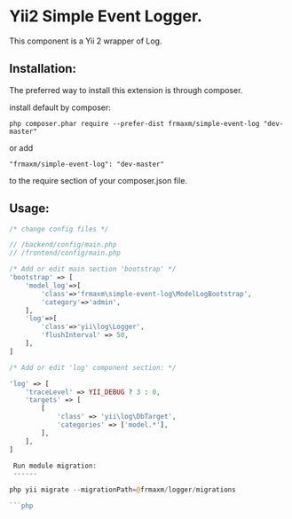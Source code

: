 Yii2 Simple Event Logger.
==================

This component  is a Yii 2 wrapper of Log.

Installation:
------------

The preferred way to install this extension is through composer.

install default by composer:

```
php composer.phar require --prefer-dist frmaxm/simple-event-log "dev-master"
```

or add

```
"frmaxm/simple-event-log": "dev-master"
```

to the require section of your composer.json file.

Usage:
------

```php
/* change config files */

// /backend/config/main.php
// /frontend/config/main.php

/* Add or edit main section 'bootstrap' */
'bootstrap' => [
    'model_log'=>[
        'class'=>'frmaxm\simple-event-log\ModelLogBootstrap',
        'category'=>'admin',
    ],
    'log'=>[
        'class'=>'yii\log\Logger',
        'flushInterval' => 50,
    ],
]

/* Add or edit 'log' component section: */

'log' => [
    'traceLevel' => YII_DEBUG ? 3 : 0,
    'targets' => [
        [
            'class' => 'yii\log\DbTarget',
            'categories' => ['model.*'],
        ],
    ],
]

 Run module migration:
 ------

php yii migrate --migrationPath=@frmaxm/logger/migrations

```php

